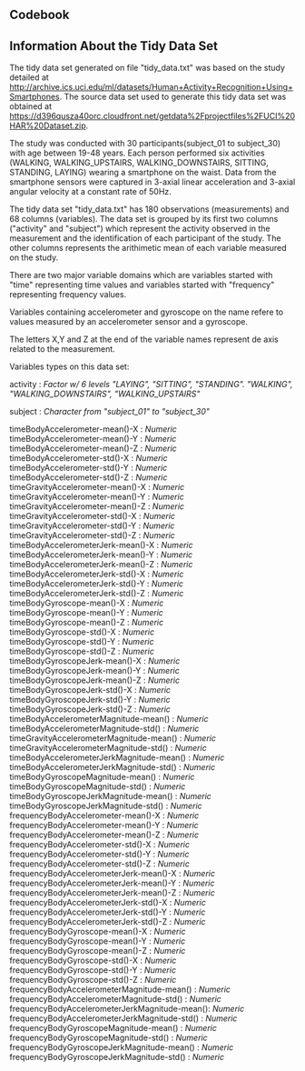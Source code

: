 ## Codebook

## Information About the Tidy Data Set
The tidy data set generated on file "tidy_data.txt" was based on the study detailed at http://archive.ics.uci.edu/ml/datasets/Human+Activity+Recognition+Using+Smartphones. The source data set used to generate this tidy data set was obtained at https://d396qusza40orc.cloudfront.net/getdata%2Fprojectfiles%2FUCI%20HAR%20Dataset.zip.

The study was conducted with 30 participants(subject_01 to subject_30) with age between 19-48 years. Each person performed six activities (WALKING, WALKING_UPSTAIRS, WALKING_DOWNSTAIRS, SITTING, STANDING, LAYING) wearing a smartphone on the waist. Data from the smartphone sensors were captured in 3-axial linear acceleration and 3-axial angular velocity at a constant rate of 50Hz.

The tidy data set "tidy_data.txt" has 180 observations (measurements) and 68 columns (variables). The data set is grouped by its first two columns ("activity" and "subject") which represent the activity observed in the measurement and the identification of each participant of the study. The other columns represents the arithimetic mean of each variable measured on the study.




There are two major variable domains which are variables started with "time" representing time values and variables started with "frequency" representing frequency values.

Variables containing accelerometer and gyroscope on the name refere to values measured by an accelerometer sensor and a gyroscope.

The letters X,Y and Z at the end of the variable names represent de axis related to the measurement.


Variables types on this data set:

activity                                      : *Factor w/ 6 levels "LAYING", "SITTING", "STANDING". "WALKING", "WALKING_DOWNSTAIRS", "WALKING_UPSTAIRS"*

subject                                       : *Character  from "subject_01" to "subject_30"*

timeBodyAccelerometer-mean()-X                : *Numeric*  
timeBodyAccelerometer-mean()-Y                : *Numeric*  
timeBodyAccelerometer-mean()-Z                : *Numeric*  
timeBodyAccelerometer-std()-X                 : *Numeric*  
timeBodyAccelerometer-std()-Y                 : *Numeric*  
timeBodyAccelerometer-std()-Z                 : *Numeric*  
timeGravityAccelerometer-mean()-X             : *Numeric*  
timeGravityAccelerometer-mean()-Y             : *Numeric*  
timeGravityAccelerometer-mean()-Z             : *Numeric*  
timeGravityAccelerometer-std()-X              : *Numeric*  
timeGravityAccelerometer-std()-Y              : *Numeric*  
timeGravityAccelerometer-std()-Z              : *Numeric*  
timeBodyAccelerometerJerk-mean()-X            : *Numeric*  
timeBodyAccelerometerJerk-mean()-Y            : *Numeric*  
timeBodyAccelerometerJerk-mean()-Z            : *Numeric*  
timeBodyAccelerometerJerk-std()-X             : *Numeric*  
timeBodyAccelerometerJerk-std()-Y             : *Numeric*  
timeBodyAccelerometerJerk-std()-Z             : *Numeric*  
timeBodyGyroscope-mean()-X                    : *Numeric*  
timeBodyGyroscope-mean()-Y                    : *Numeric*  
timeBodyGyroscope-mean()-Z                    : *Numeric*  
timeBodyGyroscope-std()-X                     : *Numeric*  
timeBodyGyroscope-std()-Y                     : *Numeric*  
timeBodyGyroscope-std()-Z                     : *Numeric*  
timeBodyGyroscopeJerk-mean()-X                : *Numeric*  
timeBodyGyroscopeJerk-mean()-Y                : *Numeric*  
timeBodyGyroscopeJerk-mean()-Z                : *Numeric*  
timeBodyGyroscopeJerk-std()-X                 : *Numeric*  
timeBodyGyroscopeJerk-std()-Y                 : *Numeric*  
timeBodyGyroscopeJerk-std()-Z                 : *Numeric*  
timeBodyAccelerometerMagnitude-mean()         : *Numeric*  
timeBodyAccelerometerMagnitude-std()          : *Numeric*  
timeGravityAccelerometerMagnitude-mean()      : *Numeric*  
timeGravityAccelerometerMagnitude-std()       : *Numeric*  
timeBodyAccelerometerJerkMagnitude-mean()     : *Numeric*  
timeBodyAccelerometerJerkMagnitude-std()      : *Numeric*  
timeBodyGyroscopeMagnitude-mean()             : *Numeric*  
timeBodyGyroscopeMagnitude-std()              : *Numeric*  
timeBodyGyroscopeJerkMagnitude-mean()         : *Numeric*  
timeBodyGyroscopeJerkMagnitude-std()          : *Numeric*  
frequencyBodyAccelerometer-mean()-X           : *Numeric*  
frequencyBodyAccelerometer-mean()-Y           : *Numeric*  
frequencyBodyAccelerometer-mean()-Z           : *Numeric*  
frequencyBodyAccelerometer-std()-X            : *Numeric*  
frequencyBodyAccelerometer-std()-Y            : *Numeric*  
frequencyBodyAccelerometer-std()-Z            : *Numeric*  
frequencyBodyAccelerometerJerk-mean()-X       : *Numeric*  
frequencyBodyAccelerometerJerk-mean()-Y       : *Numeric*  
frequencyBodyAccelerometerJerk-mean()-Z       : *Numeric*  
frequencyBodyAccelerometerJerk-std()-X        : *Numeric*  
frequencyBodyAccelerometerJerk-std()-Y        : *Numeric*  
frequencyBodyAccelerometerJerk-std()-Z        : *Numeric*  
frequencyBodyGyroscope-mean()-X               : *Numeric*  
frequencyBodyGyroscope-mean()-Y               : *Numeric*  
frequencyBodyGyroscope-mean()-Z               : *Numeric*  
frequencyBodyGyroscope-std()-X                : *Numeric*  
frequencyBodyGyroscope-std()-Y                : *Numeric*  
frequencyBodyGyroscope-std()-Z                : *Numeric*  
frequencyBodyAccelerometerMagnitude-mean()    : *Numeric*  
frequencyBodyAccelerometerMagnitude-std()     : *Numeric*  
frequencyBodyAccelerometerJerkMagnitude-mean(): *Numeric*  
frequencyBodyAccelerometerJerkMagnitude-std() : *Numeric*  
frequencyBodyGyroscopeMagnitude-mean()        : *Numeric*  
frequencyBodyGyroscopeMagnitude-std()         : *Numeric*  
frequencyBodyGyroscopeJerkMagnitude-mean()    : *Numeric*  
frequencyBodyGyroscopeJerkMagnitude-std()     : *Numeric*